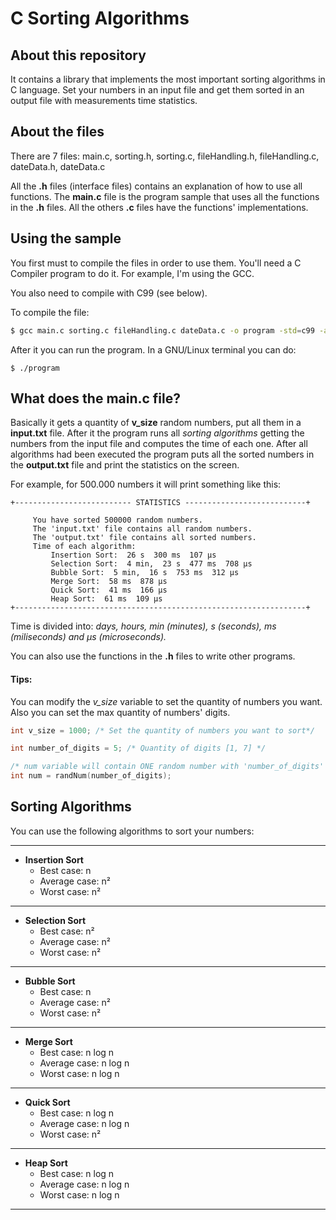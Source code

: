# C Sorting Algorithms
## About this repository

It contains a library that implements the most important sorting algorithms in C language. Set your numbers in an input file and get them sorted in an output file with measurements time statistics. 

## About the files
There are 7 files: main.c, sorting.h, sorting.c, fileHandling.h, fileHandling.c, dateData.h, dateData.c

All the **.h** files (interface files) contains an explanation of how to use all functions. The **main.c** file is the program sample that uses all the functions in the **.h** files. All the others **.c** files have the functions' implementations.

## Using the sample
You first must to compile the files in order to use them. You'll need a C Compiler program to do it. For example, I'm using the GCC.

You also need to compile with C99 (see below).

To compile the file:
```bash
$ gcc main.c sorting.c fileHandling.c dateData.c -o program -std=c99 -ansi -pedantic -O2 -lm 
```

After it you can run the program. In a GNU/Linux terminal you can do:
```
$ ./program
```

## What does the main.c file?
Basically it gets a quantity of **v_size** random numbers, put all them in a **input.txt** file. After it the program runs all _sorting algorithms_ getting the numbers from the input file and computes the time of each one.
After all algorithms had been executed the program puts all the sorted numbers in the **output.txt** file and print the statistics on the screen.

For example, for 500.000 numbers it will print something like this:

    +-------------------------- STATISTICS ---------------------------+

         You have sorted 500000 random numbers.
         The 'input.txt' file contains all random numbers.
         The 'output.txt' file contains all sorted numbers.
         Time of each algorithm:
             Insertion Sort:  26 s  300 ms  107 µs
             Selection Sort:  4 min,  23 s  477 ms  708 µs
             Bubble Sort:  5 min,  16 s  753 ms  312 µs
             Merge Sort:  58 ms  878 µs
             Quick Sort:  41 ms  166 µs
             Heap Sort:  61 ms  109 µs
    +-----------------------------------------------------------------+

Time is divided into: _days, hours, min (minutes), s (seconds), ms (miliseconds) and µs (microseconds)._

You can also use the functions in the **.h** files to write other programs.

#### Tips:
You can modify the _v_size_ variable to set the quantity of numbers you want.
Also you can set the max quantity of numbers' digits.

```c
int v_size = 1000; /* Set the quantity of numbers you want to sort*/

int number_of_digits = 5; /* Quantity of digits [1, 7] */

/* num variable will contain ONE random number with 'number_of_digits' digits*/
int num = randNum(number_of_digits);

```


## Sorting Algorithms
You can use the following algorithms to sort your numbers:

---
- **Insertion Sort** 
    - Best case: n
    - Average case: n²
    - Worst case: n²
---
- **Selection Sort**
    - Best case: n²
    - Average case: n²
    - Worst case: n²
---
- **Bubble Sort**
    - Best case: n
    - Average case: n²
    - Worst case: n²
---
- **Merge Sort**
    - Best case: n log n
    - Average case: n log n
    - Worst case: n log n
---
- **Quick Sort**
    - Best case: n log n
    - Average case: n log n
    - Worst case: n²
---
- **Heap Sort**
    - Best case: n log n
    - Average case: n log n
    - Worst case: n log n
---